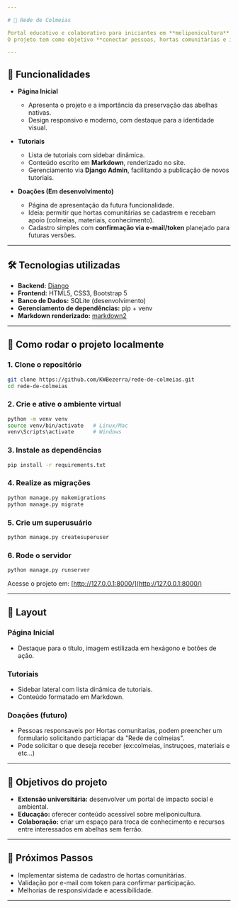 ```yaml
---

# 🌿 Rede de Colmeias

Portal educativo e colaborativo para iniciantes em **meliponicultura** (criação de abelhas nativas sem ferrão).
O projeto tem como objetivo **conectar pessoas, hortas comunitárias e iniciativas ambientais**, promovendo a preservação da biodiversidade e incentivando práticas sustentáveis.

---
```


## 📌 Funcionalidades

* **Página Inicial**

  * Apresenta o projeto e a importância da preservação das abelhas nativas.
  * Design responsivo e moderno, com destaque para a identidade visual.

* **Tutoriais**

  * Lista de tutoriais com sidebar dinâmica.
  * Conteúdo escrito em **Markdown**, renderizado no site.
  * Gerenciamento via **Django Admin**, facilitando a publicação de novos tutoriais.

* **Doações (Em desenvolvimento)**

  * Página de apresentação da futura funcionalidade.
  * Ideia: permitir que hortas comunitárias se cadastrem e recebam apoio (colmeias, materiais, conhecimento).
  * Cadastro simples com **confirmação via e-mail/token** planejado para futuras versões.

---

## 🛠️ Tecnologias utilizadas

* **Backend:** [Django](https://www.djangoproject.com/)
* **Frontend:** HTML5, CSS3, Bootstrap 5
* **Banco de Dados:** SQLite (desenvolvimento)
* **Gerenciamento de dependências:** pip + venv
* **Markdown renderizado:** [markdown2](https://github.com/trentm/python-markdown2)

---

## 🚀 Como rodar o projeto localmente

### 1. Clone o repositório

```bash
git clone https://github.com/KWBezerra/rede-de-colmeias.git
cd rede-de-colmeias
```

### 2. Crie e ative o ambiente virtual

```bash
python -m venv venv
source venv/bin/activate   # Linux/Mac
venv\Scripts\activate      # Windows
```

### 3. Instale as dependências

```bash
pip install -r requirements.txt
```

### 4. Realize as migrações

```bash
python manage.py makemigrations
python manage.py migrate
```

### 5. Crie um superusuário

```bash
python manage.py createsuperuser
```

### 6. Rode o servidor

```bash
python manage.py runserver
```

Acesse o projeto em: [http://127.0.0.1:8000/](http://127.0.0.1:8000/)

---

## 📸 Layout

### Página Inicial

* Destaque para o título, imagem estilizada em hexágono e botões de ação.

### Tutoriais

* Sidebar lateral com lista dinâmica de tutoriais.
* Conteúdo formatado em Markdown.

### Doações (futuro)

* Pessoas responsaveis por Hortas comunitarias, podem preencher um formulario solicitando particiapar da "Rede de colmeias".
* Pode solicitar o que deseja receber (ex:colmeias, instruçoes, materiais e etc...)
---

## 🎯 Objetivos do projeto

* **Extensão universitária:** desenvolver um portal de impacto social e ambiental.
* **Educação:** oferecer conteúdo acessível sobre meliponicultura.
* **Colaboração:** criar um espaço para troca de conhecimento e recursos entre interessados em abelhas sem ferrão.

---

## 📌 Próximos Passos

* Implementar sistema de cadastro de hortas comunitárias.
* Validação por e-mail com token para confirmar participação.
* Melhorias de responsividade e acessibilidade.

---


